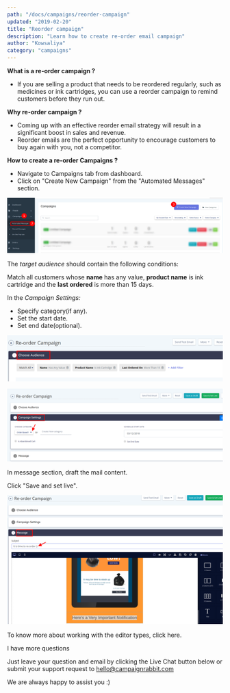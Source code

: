 ```yaml
---
path: "/docs/campaigns/reorder-campaign"
updated: "2019-02-20"
title: "Reorder campaign"
description: "Learn how to create re-order email campaign"
author: "Kowsaliya"
category: "campaigns"
---
```

**What is a re-order campaign ?**
* If you are selling a product that needs to be reordered regularly, such as medicines or ink cartridges, you can use a reorder campaign to remind customers before they run out.

**Why re-order campaign ?**
* Coming up with an effective reorder email strategy will result in a significant boost in sales and revenue.
* Reorder emails are the perfect opportunity to encourage customers to buy again with you, not a competitor.

**How to create a re-order Campaigns ?**
* Navigate to Campaigns tab from dashboard.
* Click on "Create New Campaign" from the "Automated Messages" section.

![AutomatedMessages](https://raw.githubusercontent.com/campaignrabbit/cr-media/master/images/docs/campaigns/automated-campaigns/AutomatedMessages.png)

The *target audience* should contain the following conditions:

Match all customers whose **name** has any value, **product name** is ink cartridge and the **last ordered** is more than 15 days.

In the *Campaign Settings:*
* Specify category(if any).
* Set the start date.
* Set end date(optional).

![Re-order](https://raw.githubusercontent.com/campaignrabbit/cr-media/master/images/docs/campaigns/automated-campaigns/re-order.png)

![Re-order-setting](https://raw.githubusercontent.com/campaignrabbit/cr-media/master/images/docs/campaigns/automated-campaigns/reorder_setting.png)

In message section, draft the mail content.

Click "Save and set live".

![Re-order-Message](https://raw.githubusercontent.com/campaignrabbit/cr-media/master/images/docs/campaigns/automated-campaigns/re-orderMessage.png)


To know more about working with the editor types, click <link-text url="https://docs.campaignrabbit.com/campaigns/working-with-editor" target="_blank" rel="noopener">here.</link-text>


I have more questions

Just leave your question and email by clicking the Live Chat button below or submit your support request to <hello@campaignrabbit.com>

We are always happy to assist you :)
